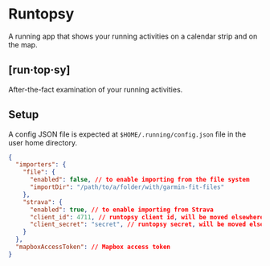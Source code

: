 # Runtopsy

A running app that shows your running activities on a calendar strip and on the map.

## [run‧top‧sy]

After-the-fact examination of your running activities.

## Setup

A config JSON file is expected at `$HOME/.running/config.json` file in the user home directory.

```json
{
  "importers": {
    "file": {
      "enabled": false, // to enable importing from the file system
      "importDir": "/path/to/a/folder/with/garmin-fit-files"
    },
    "strava": {
      "enabled": true, // to enable importing from Strava
      "client_id": 4711, // runtopsy client id, will be moved elsewhere
      "client_secret": "secret", // runtopsy secret, will be moved elsewhere
    }
  },
  "mapboxAccessToken": // Mapbox access token
}
```
